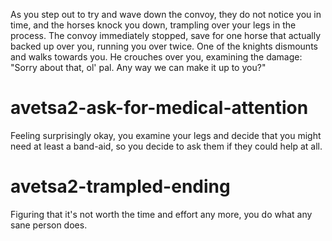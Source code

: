 As you step out to try and wave down the convoy, they do not notice you in time, and the horses knock you down, trampling over your legs in the process. The convoy immediately stopped, save for one horse that actually backed up over you, running you over twice. One of the knights dismounts and walks towards you. He crouches over you, examining the damage: "Sorry about that, ol' pal. Any way we can make it up to you?"

# avetsa2-ask-for-medical-attention
Feeling surprisingly okay, you examine your legs and decide that you might need at least a band-aid, so you decide to ask them if they could help at all.

# avetsa2-trampled-ending
Figuring that it's not worth the time and effort any more, you do what any sane person does.
